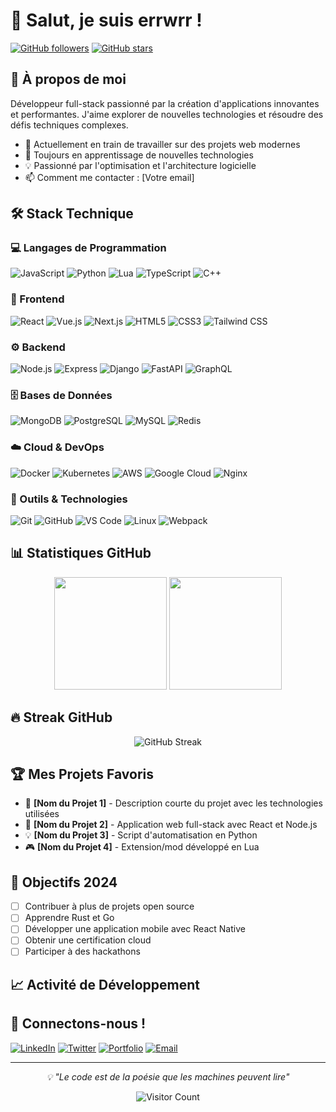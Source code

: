 # 👋 Salut, je suis errwrr !

[![GitHub followers](https://img.shields.io/github/followers/errwrr?style=social)](https://github.com/errwrr)
[![GitHub stars](https://img.shields.io/github/stars/errwrr?style=social)](https://github.com/errwrr)

## 🚀 À propos de moi

Développeur full-stack passionné par la création d'applications innovantes et performantes. J'aime explorer de nouvelles technologies et résoudre des défis techniques complexes.

- 🔭 Actuellement en train de travailler sur des projets web modernes
- 🌱 Toujours en apprentissage de nouvelles technologies
- 💡 Passionné par l'optimisation et l'architecture logicielle
- 📫 Comment me contacter : [Votre email]

## 🛠️ Stack Technique

### 💻 Langages de Programmation
![JavaScript](https://img.shields.io/badge/-JavaScript-F7DF1E?style=flat-square&logo=javascript&logoColor=black)
![Python](https://img.shields.io/badge/-Python-3776AB?style=flat-square&logo=python&logoColor=white)
![Lua](https://img.shields.io/badge/-Lua-2C2D72?style=flat-square&logo=lua&logoColor=white)
![TypeScript](https://img.shields.io/badge/-TypeScript-007ACC?style=flat-square&logo=typescript&logoColor=white)
![C++](https://img.shields.io/badge/-C++-00599C?style=flat-square&logo=c%2B%2B&logoColor=white)

### 🎨 Frontend
![React](https://img.shields.io/badge/-React-61DAFB?style=flat-square&logo=react&logoColor=black)
![Vue.js](https://img.shields.io/badge/-Vue.js-4FC08D?style=flat-square&logo=vue.js&logoColor=white)
![Next.js](https://img.shields.io/badge/-Next.js-000000?style=flat-square&logo=next.js&logoColor=white)
![HTML5](https://img.shields.io/badge/-HTML5-E34F26?style=flat-square&logo=html5&logoColor=white)
![CSS3](https://img.shields.io/badge/-CSS3-1572B6?style=flat-square&logo=css3&logoColor=white)
![Tailwind CSS](https://img.shields.io/badge/-Tailwind_CSS-38B2AC?style=flat-square&logo=tailwind-css&logoColor=white)

### ⚙️ Backend
![Node.js](https://img.shields.io/badge/-Node.js-339933?style=flat-square&logo=node.js&logoColor=white)
![Express](https://img.shields.io/badge/-Express-000000?style=flat-square&logo=express&logoColor=white)
![Django](https://img.shields.io/badge/-Django-092E20?style=flat-square&logo=django&logoColor=white)
![FastAPI](https://img.shields.io/badge/-FastAPI-009688?style=flat-square&logo=fastapi&logoColor=white)
![GraphQL](https://img.shields.io/badge/-GraphQL-E10098?style=flat-square&logo=graphql&logoColor=white)

### 🗄️ Bases de Données
![MongoDB](https://img.shields.io/badge/-MongoDB-47A248?style=flat-square&logo=mongodb&logoColor=white)
![PostgreSQL](https://img.shields.io/badge/-PostgreSQL-336791?style=flat-square&logo=postgresql&logoColor=white)
![MySQL](https://img.shields.io/badge/-MySQL-4479A1?style=flat-square&logo=mysql&logoColor=white)
![Redis](https://img.shields.io/badge/-Redis-DC382D?style=flat-square&logo=redis&logoColor=white)

### ☁️ Cloud & DevOps
![Docker](https://img.shields.io/badge/-Docker-2496ED?style=flat-square&logo=docker&logoColor=white)
![Kubernetes](https://img.shields.io/badge/-Kubernetes-326CE5?style=flat-square&logo=kubernetes&logoColor=white)
![AWS](https://img.shields.io/badge/-AWS-232F3E?style=flat-square&logo=amazon-aws&logoColor=white)
![Google Cloud](https://img.shields.io/badge/-Google_Cloud-4285F4?style=flat-square&logo=google-cloud&logoColor=white)
![Nginx](https://img.shields.io/badge/-Nginx-009639?style=flat-square&logo=nginx&logoColor=white)

### 🔧 Outils & Technologies
![Git](https://img.shields.io/badge/-Git-F05032?style=flat-square&logo=git&logoColor=white)
![GitHub](https://img.shields.io/badge/-GitHub-181717?style=flat-square&logo=github&logoColor=white)
![VS Code](https://img.shields.io/badge/-VS_Code-007ACC?style=flat-square&logo=visual-studio-code&logoColor=white)
![Linux](https://img.shields.io/badge/-Linux-FCC624?style=flat-square&logo=linux&logoColor=black)
![Webpack](https://img.shields.io/badge/-Webpack-8DD6F9?style=flat-square&logo=webpack&logoColor=black)

## 📊 Statistiques GitHub

<div align="center">
  <img height="180em" src="https://github-readme-stats.vercel.app/api?username=errwrr&show_icons=true&theme=radical&include_all_commits=true&count_private=true"/>
  <img height="180em" src="https://github-readme-stats.vercel.app/api/top-langs/?username=errwrr&layout=compact&langs_count=8&theme=radical"/>
</div>

## 🔥 Streak GitHub

<div align="center">
  <img src="https://github-readme-streak-stats.herokuapp.com/?user=errwrr&theme=radical" alt="GitHub Streak" />
</div>

## 🏆 Mes Projets Favoris

- 🌟 **[Nom du Projet 1]** - Description courte du projet avec les technologies utilisées
- 🚀 **[Nom du Projet 2]** - Application web full-stack avec React et Node.js
- 💡 **[Nom du Projet 3]** - Script d'automatisation en Python
- 🎮 **[Nom du Projet 4]** - Extension/mod développé en Lua

## 🎯 Objectifs 2024

- [ ] Contribuer à plus de projets open source
- [ ] Apprendre Rust et Go
- [ ] Développer une application mobile avec React Native
- [ ] Obtenir une certification cloud
- [ ] Participer à des hackathons

## 📈 Activité de Développement

<!--START_SECTION:waka-->
<!--END_SECTION:waka-->

## 🤝 Connectons-nous !

[![LinkedIn](https://img.shields.io/badge/-LinkedIn-0077B5?style=flat-square&logo=linkedin&logoColor=white)](https://linkedin.com/in/votre-profil)
[![Twitter](https://img.shields.io/badge/-Twitter-1DA1F2?style=flat-square&logo=twitter&logoColor=white)](https://twitter.com/votre-handle)
[![Portfolio](https://img.shields.io/badge/-Portfolio-000000?style=flat-square&logo=vercel&logoColor=white)](https://votre-portfolio.com)
[![Email](https://img.shields.io/badge/-Email-D14836?style=flat-square&logo=gmail&logoColor=white)](mailto:votre-email@exemple.com)

---

<div align="center">
  <i>💡 "Le code est de la poésie que les machines peuvent lire"</i>
  
  ![Visitor Count](https://profile-counter.glitch.me/errwrr/count.svg)
</div>
